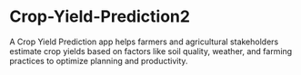 # Crop-Yield-Prediction2
A Crop Yield Prediction app helps farmers and agricultural stakeholders estimate crop yields based on factors like soil quality, weather, and farming practices to optimize planning and productivity.
